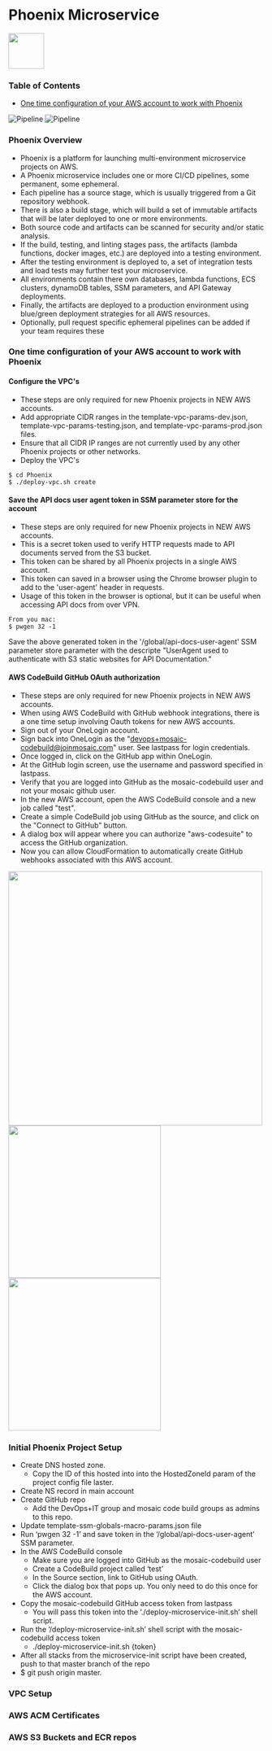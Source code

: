 # Phoenix Microservice
<img src="/Phoenix/images/logo.png" height="70px"/>

### Table of Contents

* [One time configuration of your AWS account to work with Phoenix](#one-time-configuration-of-your-aws-account-to-work-with-phoenix)

![Pipeline](/Phoenix/images/pipeline_1a.png)
![Pipeline](/Phoenix/images/pipeline_1b.png)

### Phoenix Overview
* Phoenix is a platform for launching multi-environment microservice projects on AWS.
* A Phoenix microservice includes one or more CI/CD pipelines, some permanent, some ephemeral.
* Each pipeline has a source stage, which is usually triggered from a Git repository webhook.
* There is also a build stage, which will build a set of immutable artifacts that will be later deployed to one or more environments.
* Both source code and artifacts can be scanned for security and/or static analysis.
* If the build, testing, and linting stages pass, the artifacts (lambda functions, docker images, etc.) are deployed into a testing environment.
* After the testing environment is deployed to, a set of integration tests and load tests may further test your microservice.
* All environments contain there own databases, lambda functions, ECS clusters, dynamoDB tables, SSM parameters, and API Gateway deployments.
* Finally, the artifacts are deployed to a production environment using blue/green deployment strategies for all AWS resources.
* Optionally, pull request specific ephemeral pipelines can be added if your team requires these

### One time configuration of your AWS account to work with Phoenix

#### Configure the VPC's
* These steps are only required for new Phoenix projects in NEW AWS accounts.
* Add appropriate CIDR ranges in the template-vpc-params-dev.json, template-vpc-params-testing.json, and template-vpc-params-prod.json files.
* Ensure that all CIDR IP ranges are not currently used by any other Phoenix projects or other networks.
* Deploy the VPC's
```
$ cd Phoenix
$ ./deploy-vpc.sh create
```

#### Save the API docs user agent token in SSM parameter store for the account
* These steps are only required for new Phoenix projects in NEW AWS accounts.
* This is a secret token used to verify HTTP requests made to API documents served from the S3 bucket.
* This token can be shared by all Phoenix projects in a single AWS account.
* This token can saved in a browser using the Chrome browser plugin to add to the 'user-agent' header in requests.
* Usage of this token in the browser is optional, but it can be useful when accessing API docs from over VPN.

```
From you mac:
$ pwgen 32 -1
```

Save the above generated token in the '/global/api-docs-user-agent' SSM parameter store parameter with
the descripte "UserAgent used to authenticate with S3 static websites for API Documentation."


#### AWS CodeBuild GitHub OAuth authorization
* These steps are only required for new Phoenix projects in NEW AWS accounts.
* When using AWS CodeBuild with GitHub webhook integrations, there is a one time setup involving Oauth tokens for new AWS accounts.
* Sign out of your OneLogin account.
* Sign back into OneLogin as the "devops+mosaic-codebuild@joinmosaic.com" user. See lastpass for login credentials.
* Once logged in, click on the GitHub app within OneLogin.
* At the GitHub login screen, use the username and password specified in lastpass.
* Verify that you are logged into GitHub as the mosaic-codebuild user and not your mosaic github user.
* In the new AWS account, open the AWS CodeBuild console and a new job called "test".
* Create a simple CodeBuild job using GitHub as the source, and click on the "Connect to GitHub" button.
* A dialog box will appear where you can authorize "aws-codesuite" to access the GitHub organization.
* Now you can allow CloudFormation to automatically create GitHub webhooks associated with this AWS account.

<img src="/Phoenix/images/codebuild-github-1.png" width="500px"/>
<img src="/Phoenix/images/codebuild-github-2.png" width="300px"/>
<img src="/Phoenix/images/codebuild-github-3.png" width="300px"/>

### Initial Phoenix Project Setup
- Create DNS hosted zone.
    - Copy the ID of this hosted into into the HostedZoneId param of the project config file laster.
- Create NS record in main account
- Create GitHub repo
    - Add the DevOps+IT group and mosaic code build groups as admins to this repo.
- Update template-ssm-globals-macro-params.json file
- Run ‘pwgen 32 -1’ and save token in the ‘/global/api-docs-user-agent’ SSM parameter.
- In the AWS CodeBuild console
    - Make sure you are logged into GitHub as the mosaic-codebuild user
    - Create a CodeBuild project called ‘test’
    - In the Source section, link to GitHub using OAuth. 
    - Click the dialog box that pops up. You only need to do this once for the AWS account.
- Copy the mosaic-codebuild GitHub access token from lastpass
    - You will pass this token into the ‘./deploy-microservice-init.sh’ shell script.
- Run the ‘/deploy-microservice-init.sh’ shell script with the mosaic-codebuild access token
    - ./deploy-microservice-init.sh {token}
- After all stacks from the microservice-init script have been created, push to that master branch of the repo
- $ git push origin master.


### VPC Setup
### AWS ACM Certificates
### AWS S3 Buckets and ECR repos
